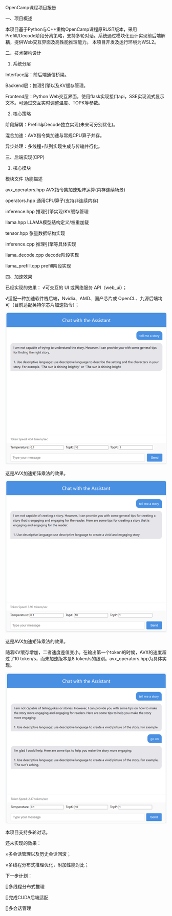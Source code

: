 OpenCamp课程项目报告

一、项目概述

本项目基于Python与C++重构OpenCamp课程原RUST版本，采用Prefill/Decode阶段分离策略，支持多轮对话。系统通过模块化设计实现前后端解耦，提供Web交互界面及高性能推理能力。
本项目开发及运行环境为WSL2。

二、技术架构设计

1. 系统分层

Interface层：前后端通信桥梁。

Backend层：推理引擎以及KV缓存管理。

Frontend层：Python Web交互界面，使用flask实现接口api，SSE实现流式显示文本。可通过交互实时调整温度、TOPK等参数。

2. 核心策略

阶段解耦：Prefill与Decode独立实现(未来可分别优化)。

混合加速：AVX指令集加速与常规CPU算子并存。

异步处理：多线程+队列实现生成与传输并行化。

三、后端实现(CPP)

1. 核心模块

模块文件	功能描述

avx_operators.hpp	AVX指令集加速矩阵运算(内存连续场景)

operators.hpp	通用CPU算子(支持非连续内存)

inference.hpp	推理引擎实现/KV缓存管理

llama.hpp	LLAMA模型结构定义/权重加载

tensor.hpp	张量数据结构实现

inference.cpp  推理引擎等具体实现

llama_decode.cpp  decode阶段实现

llama_prefill.cpp  prefill阶段实现

四、加速效果

已经实现的效果：
√可交互的 UI 或网络服务 API（web_ui）；


√适配一种加速软件栈后端，Nvidia、AMD、国产芯片或 OpenCL、九源后端均可（目前适配英特尔芯片加速指令）；

![第一轮对话(AVX)](e2.png) 

这是AVX加速矩阵乘法的效果。

![第一轮对话(普通CPP)](e1.png) 

这是AVX加速矩阵乘法的效果。

随着KV缓存增加，二者速度差值变小。在输出第一个token的时候，AVX的速度超过了10 token/s，而未加速版本是8 token/s的级别。avx_operators.hpp为具体实现。

![多轮对话](e3.png) 

本项目支持多轮对话。


还未实现的效果：

×多会话管理以及历史会话回滚；

×多线程分布式推理优化，附加性能对比；


下一步计划：

[]多线程分布式推理

[]完成CUDA后端适配

[]多会话管理
